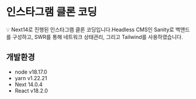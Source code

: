 # 인스타그램 클론 코딩

<aside>
💡 Next14로 진행된 인스타그램 클론 코딩입니다.Headless CMS인 Sanity로 백앤드를 구성하고, SWR를 통해 네트워크 
상태관리, 그리고 Tailwind를 사용하였습니다.
</aside>


## 개발환경

- node v18.17.0
- yarn v1.22.21
- Next 14.0.4
- React v18.2.0


